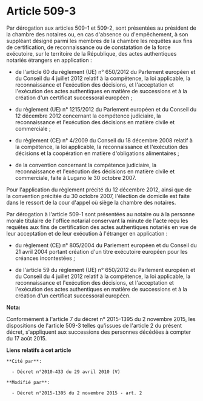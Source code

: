 # Article 509-3

Par dérogation aux articles 509-1 et 509-2, sont présentées au président de la chambre des notaires ou, en cas d'absence ou
d'empêchement, à son suppléant désigné parmi les membres de la chambre les requêtes aux fins de certification, de
reconnaissance ou de constatation de la force exécutoire, sur le territoire de la République, des actes authentiques notariés
étrangers en application :

- de l'article 60 du règlement (UE) n° 650/2012 du Parlement européen et du Conseil du 4 juillet 2012 relatif à la
compétence, la loi applicable, la reconnaissance et l'exécution des décisions, et l'acceptation et l'exécution des actes
authentiques en matière de successions et à la création d'un certificat successoral européen ;

- du règlement (UE) n° 1215/2012 du Parlement européen et du Conseil du 12 décembre 2012 concernant la compétence judiciaire,
la reconnaissance et l'exécution des décisions en matière civile et commerciale ;

- du règlement (CE) n° 4/2009 du Conseil du 18 décembre 2008 relatif à la compétence, la loi applicable, la reconnaissance et
l'exécution des décisions et la coopération en matière d'obligations alimentaires ;

- de la convention concernant la compétence judiciaire, la reconnaissance et l'exécution des décisions en matière civile et
commerciale, faite à Lugano le 30 octobre 2007. 

Pour l'application du règlement précité du 12 décembre 2012, ainsi que de la convention précitée du 30 octobre 2007,
l'élection de domicile est faite dans le ressort de la cour d'appel où siège la chambre des notaires. 

Par dérogation à l'article 509-1 sont présentées au notaire ou à la personne morale titulaire de l'office notarial conservant
la minute de l'acte reçu les requêtes aux fins de certification des actes authentiques notariés en vue de leur acceptation et
de leur exécution à l'étranger en application :

- du règlement (CE) n° 805/2004 du Parlement européen et du Conseil du 21 avril 2004 portant création d'un titre exécutoire
européen pour les créances incontestées ;

- de l'article 59 du règlement (UE) n° 650/2012 du Parlement européen et du Conseil du 4 juillet 2012 relatif à la
compétence, la loi applicable, la reconnaissance et l'exécution des décisions, et l'acceptation et l'exécution des actes
authentiques en matière de successions et à la création d'un certificat successoral européen.

**Nota:**

Conformément à l'article 7 du décret n° 2015-1395 du 2 novembre 2015,   les dispositions de l'article 509-3 telles qu'issues
de l'article 2 du   présent décret, s'appliquent aux successions des personnes décédées à compter du 17 août 2015.

**Liens relatifs à cet article**

	**Cité par**:

	  - Décret n°2010-433 du 29 avril 2010 (V)

	**Modifié par**:

	  - Décret n°2015-1395 du 2 novembre 2015 - art. 2
